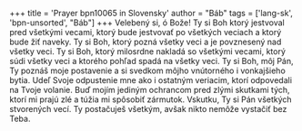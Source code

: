 +++
title = 'Prayer bpn10065 in Slovensky'
author = "Báb"
tags = ['lang-sk', 'bpn-unsorted', "Báb"]
+++
Velebený si, ó Bože! Ty si Boh ktorý jestvoval pred všetkými vecami, ktorý bude jestvovať po všetkých veciach a ktorý bude žiť naveky. Ty si Boh, ktorý pozná všetky veci a je povznesený nad všetky veci. Ty si Boh, ktorý milosrdne nakladá so všetkými vecami, ktorý súdi všetky veci a ktorého pohľad spadá na všetky veci. Ty si Boh, môj Pán, Ty poznáš moje postavenie a si svedkom môjho vnútorného i vonkajšieho bytia.
Udeľ Svoje odpustenie mne ako i ostatným veriacim, ktorí odpovedali na Tvoje volanie. Buď mojím jediným ochrancom pred zlými skutkami tých, ktorí mi prajú zlé a túžia mi spôsobiť zármutok. Vskutku, Ty si Pán všetkých stvorených vecí. Ty postačuješ všetkým, avšak nikto nemôže vystačiť bez Teba.
